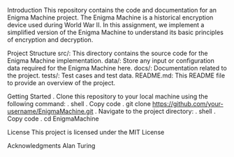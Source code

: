 Introduction
This repository contains the code and documentation for an Enigma Machine project. The Enigma Machine is a historical encryption device used during World War II. In this assignment, we implement a simplified version of the Enigma Machine to understand its basic principles of encryption and decryption.

Project Structure
src/: This directory contains the source code for the Enigma Machine implementation.
data/: Store any input or configuration data required for the Enigma Machine here.
docs/: Documentation related to the project.
tests/: Test cases and test data.
README.md: This README file to provide an overview of the project.

Getting Started
. Clone this repository to your local machine using the following command:
. shell
. Copy code
. git clone https://github.com/your-username/EnigmaMachine.git
. Navigate to the project directory:
. shell
. Copy code
. cd EnigmaMachine

License
This project is licensed under the MIT License

Acknowledgments
Alan Turing
